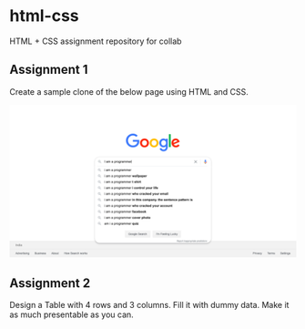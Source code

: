 # html-css
HTML + CSS assignment repository for collab

## Assignment 1

Create a sample clone of the below page using HTML and CSS.

![](landing.png)


## Assignment 2

Design a Table with 4 rows and 3 columns. Fill it with dummy data. Make it as much presentable as you can.
